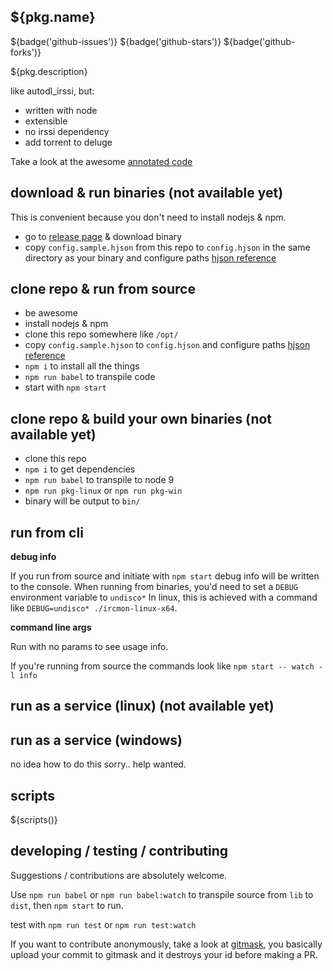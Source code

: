 ## ${pkg.name}

${badge('github-issues')} ${badge('github-stars')} ${badge('github-forks')}

${pkg.description}

like autodl_irssi, but:

 * written with node
 * extensible
 * no irssi dependency
 * add torrent to deluge

Take a look at the awesome [annotated code](https://fauxilla.github.io/ircmon/lib/index.js.html)

## download & run binaries (not available yet)

This is convenient because you don't need to install nodejs & npm.

 * go to [release page](https://github.com/fauxilla/ircmon/releases) & download binary
 * copy `config.sample.hjson` from this repo to `config.hjson` in the same
   directory as your binary and configure paths
   [hjson reference](http://hjson.org/)

## clone repo & run from source

 * be awesome
 * install nodejs & npm
 * clone this repo somewhere like `/opt/`
 * copy `config.sample.hjson` to `config.hjson` and configure paths
   [hjson reference](http://hjson.org/)
 * `npm i` to install all the things
 * `npm run babel` to transpile code
 * start with `npm start`

## clone repo & build your own binaries (not available yet)

 * clone this repo
 * `npm i` to get dependencies
 * `npm run babel` to transpile to node 9
 * `npm run pkg-linux` or `npm run pkg-win`
 * binary will be output to `bin/`

## run from cli

__debug info__

If you run from source and initiate with `npm start` debug info will be written to the console. When running from binaries, you'd need to set a `DEBUG` environment variable to `undisco*` In linux, this is achieved with a command like `DEBUG=undisco* ./ircmon-linux-x64`.

__command line args__

Run with no params to see usage info.

If you're running from source the commands look like `npm start -- watch -l info`

## run as a service (linux) (not available yet)



## run as a service (windows)

no idea how to do this sorry.. help wanted.

## scripts

${scripts()}

## developing / testing / contributing

Suggestions / contributions are absolutely welcome.

Use `npm run babel` or `npm run babel:watch` to transpile source from `lib` to
`dist`, then `npm start` to run.

test with `npm run test` or `npm run test:watch`

If you want to contribute anonymously, take a look at [gitmask](https://www.gitmask.com/), you basically upload your commit to gitmask and it destroys your id before making a PR.
